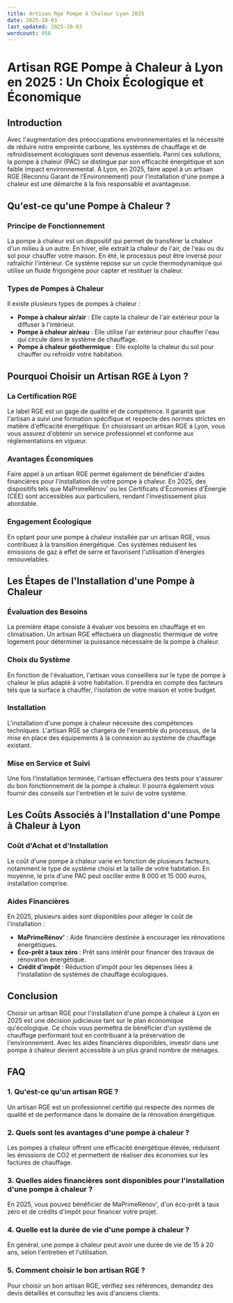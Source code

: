 ```yaml
---
title: Artisan Rge Pompe A Chaleur Lyon 2025
date: 2025-10-03
last_updated: 2025-10-03
wordcount: 856
---
```


# Artisan RGE Pompe à Chaleur à Lyon en 2025 : Un Choix Écologique et Économique

## Introduction

Avec l'augmentation des préoccupations environnementales et la nécessité de réduire notre empreinte carbone, les systèmes de chauffage et de refroidissement écologiques sont devenus essentiels. Parmi ces solutions, la pompe à chaleur (PAC) se distingue par son efficacité énergétique et son faible impact environnemental. À Lyon, en 2025, faire appel à un artisan RGE (Reconnu Garant de l’Environnement) pour l'installation d'une pompe à chaleur est une démarche à la fois responsable et avantageuse.

## Qu'est-ce qu'une Pompe à Chaleur ?

### Principe de Fonctionnement

La pompe à chaleur est un dispositif qui permet de transférer la chaleur d'un milieu à un autre. En hiver, elle extrait la chaleur de l'air, de l'eau ou du sol pour chauffer votre maison. En été, le processus peut être inversé pour rafraîchir l'intérieur. Ce système repose sur un cycle thermodynamique qui utilise un fluide frigorigène pour capter et restituer la chaleur.

### Types de Pompes à Chaleur

Il existe plusieurs types de pompes à chaleur :

- **Pompe à chaleur air/air** : Elle capte la chaleur de l'air extérieur pour la diffuser à l'intérieur.
- **Pompe à chaleur air/eau** : Elle utilise l'air extérieur pour chauffer l'eau qui circule dans le système de chauffage.
- **Pompe à chaleur géothermique** : Elle exploite la chaleur du sol pour chauffer ou refroidir votre habitation.

## Pourquoi Choisir un Artisan RGE à Lyon ?

### La Certification RGE

Le label RGE est un gage de qualité et de compétence. Il garantit que l'artisan a suivi une formation spécifique et respecte des normes strictes en matière d'efficacité énergétique. En choisissant un artisan RGE à Lyon, vous vous assurez d'obtenir un service professionnel et conforme aux réglementations en vigueur.

### Avantages Économiques

Faire appel à un artisan RGE permet également de bénéficier d'aides financières pour l'installation de votre pompe à chaleur. En 2025, des dispositifs tels que MaPrimeRénov' ou les Certificats d'Économies d'Énergie (CEE) sont accessibles aux particuliers, rendant l'investissement plus abordable.

### Engagement Écologique

En optant pour une pompe à chaleur installée par un artisan RGE, vous contribuez à la transition énergétique. Ces systèmes réduisent les émissions de gaz à effet de serre et favorisent l'utilisation d'énergies renouvelables.

## Les Étapes de l'Installation d'une Pompe à Chaleur

### Évaluation des Besoins

La première étape consiste à évaluer vos besoins en chauffage et en climatisation. Un artisan RGE effectuera un diagnostic thermique de votre logement pour déterminer la puissance nécessaire de la pompe à chaleur.

### Choix du Système

En fonction de l'évaluation, l'artisan vous conseillera sur le type de pompe à chaleur le plus adapté à votre habitation. Il prendra en compte des facteurs tels que la surface à chauffer, l'isolation de votre maison et votre budget.

### Installation

L'installation d'une pompe à chaleur nécessite des compétences techniques. L'artisan RGE se chargera de l'ensemble du processus, de la mise en place des équipements à la connexion au système de chauffage existant.

### Mise en Service et Suivi

Une fois l'installation terminée, l'artisan effectuera des tests pour s'assurer du bon fonctionnement de la pompe à chaleur. Il pourra également vous fournir des conseils sur l'entretien et le suivi de votre système.

## Les Coûts Associés à l'Installation d'une Pompe à Chaleur à Lyon

### Coût d'Achat et d'Installation

Le coût d'une pompe à chaleur varie en fonction de plusieurs facteurs, notamment le type de système choisi et la taille de votre habitation. En moyenne, le prix d'une PAC peut osciller entre 8 000 et 15 000 euros, installation comprise.

### Aides Financières

En 2025, plusieurs aides sont disponibles pour alléger le coût de l'installation :

- **MaPrimeRénov'** : Aide financière destinée à encourager les rénovations énergétiques.
- **Éco-prêt à taux zéro** : Prêt sans intérêt pour financer des travaux de rénovation énergétique.
- **Crédit d'impôt** : Réduction d'impôt pour les dépenses liées à l'installation de systèmes de chauffage écologiques.

## Conclusion

Choisir un artisan RGE pour l'installation d'une pompe à chaleur à Lyon en 2025 est une décision judicieuse tant sur le plan économique qu'écologique. Ce choix vous permettra de bénéficier d'un système de chauffage performant tout en contribuant à la préservation de l'environnement. Avec les aides financières disponibles, investir dans une pompe à chaleur devient accessible à un plus grand nombre de ménages.

## FAQ

### 1. Qu'est-ce qu'un artisan RGE ?

Un artisan RGE est un professionnel certifié qui respecte des normes de qualité et de performance dans le domaine de la rénovation énergétique.

### 2. Quels sont les avantages d'une pompe à chaleur ?

Les pompes à chaleur offrent une efficacité énergétique élevée, réduisent les émissions de CO2 et permettent de réaliser des économies sur les factures de chauffage.

### 3. Quelles aides financières sont disponibles pour l'installation d'une pompe à chaleur ?

En 2025, vous pouvez bénéficier de MaPrimeRénov', d'un éco-prêt à taux zéro et de crédits d'impôt pour financer votre projet.

### 4. Quelle est la durée de vie d'une pompe à chaleur ?

En général, une pompe à chaleur peut avoir une durée de vie de 15 à 20 ans, selon l'entretien et l'utilisation.

### 5. Comment choisir le bon artisan RGE ?

Pour choisir un bon artisan RGE, vérifiez ses références, demandez des devis détaillés et consultez les avis d'anciens clients.